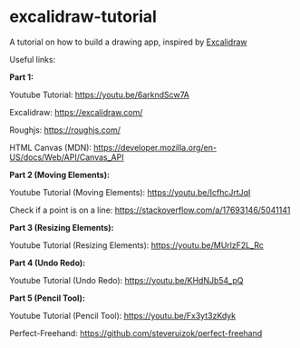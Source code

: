 # excalidraw-tutorial

A tutorial on how to build a drawing app, inspired by [Excalidraw](https://excalidraw.com/)

Useful links:

**Part 1:**

Youtube Tutorial: https://youtu.be/6arkndScw7A

Excalidraw: https://excalidraw.com/

Roughjs: https://roughjs.com/

HTML Canvas (MDN): https://developer.mozilla.org/en-US/docs/Web/API/Canvas_API

**Part 2 (Moving Elements):**

Youtube Tutorial (Moving Elements): https://youtu.be/IcfhcJrtJqI

Check if a point is on a line: https://stackoverflow.com/a/17693146/5041141

**Part 3 (Resizing Elements):**

Youtube Tutorial (Resizing Elements): https://youtu.be/MUrlzF2L_Rc

**Part 4 (Undo Redo):**

Youtube Tutorial (Undo Redo): https://youtu.be/KHdNJb54_pQ

**Part 5 (Pencil Tool):**

Youtube Tutorial (Pencil Tool): https://youtu.be/Fx3yt3zKdyk

Perfect-Freehand: https://github.com/steveruizok/perfect-freehand
